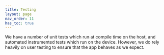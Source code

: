 ```yaml
---
title: Testing
layout: page
nav_order: 11
has_toc: true
---
```


We have a number of unit tests which run at compile time on the host, and automated instrumented
tests which run on the device. However, we do rely heavily on user testing to ensure that the app
behaves as we expect.
